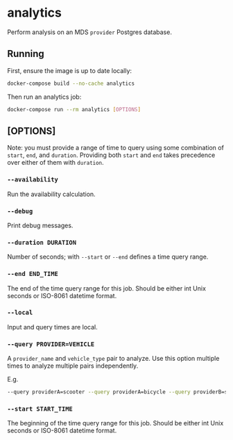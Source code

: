 # analytics

Perform analysis on an MDS `provider` Postgres database.

## Running

First, ensure the image is up to date locally:

```bash
docker-compose build --no-cache analytics
```

Then run an analytics job:

```bash
docker-compose run --rm analytics [OPTIONS]
```

## [OPTIONS]

Note: you must provide a range of time to query using some combination of `start`, `end`, and `duration`. Providing both `start` and `end` takes precedence over either of them with `duration`.

### `--availability`

Run the availability calculation.

### `--debug`

Print debug messages.

### `--duration DURATION`

Number of seconds; with `--start` or `--end` defines a time query range.

### `--end END_TIME`

The end of the time query range for this job. Should be either int Unix seconds or ISO-8061 datetime format.

### `--local`

Input and query times are local.

### `--query PROVIDER=VEHICLE`

A `provider_name` and `vehicle_type` pair to analyze. Use this option multiple times to analyze multiple pairs independently.

E.g.

```bash
--query providerA=scooter --query providerA=bicycle --query providerB=scooter
```

### `--start START_TIME`

The beginning of the time query range for this job. Should be either int Unix seconds or ISO-8061 datetime format.
